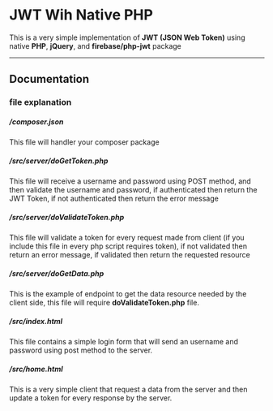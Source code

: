 JWT Wih Native PHP
===================
This is a very simple implementation of **JWT (JSON Web Token)** using native **PHP**, **jQuery**, and **firebase/php-jwt** package

----------

Documentation
-------------

### file explanation
##### /composer.json
This file will handler your composer package

##### /src/server/doGetToken.php
This file will receive a username and password using POST method, and then validate the username and password, if authenticated then return the JWT Token, if not authenticated then return the error message

##### /src/server/doValidateToken.php
This file will validate a token for every request made from client (if you include this file in every php script requires token), if not validated then return an error message, if validated then return the requested resource

##### /src/server/doGetData.php
This is the example of endpoint to get the data resource needed by the client side, this file will require **doValidateToken.php** file.

##### /src/index.html
This file contains a simple login form that will send an username and password using post method to the server.

##### /src/home.html
This is a very simple client that request a data from the server and then update a token for every response by the server.